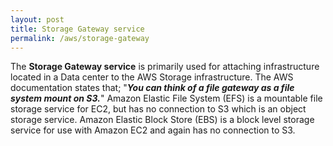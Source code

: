 ```yaml
---
layout: post
title: Storage Gateway service
permalink: /aws/storage-gateway
---
```


The **Storage Gateway service** is primarily used for attaching infrastructure located in a Data center to the AWS Storage infrastructure. The AWS documentation states that; "***You can think of a file gateway as a file system mount on S3.***" Amazon Elastic File System (EFS) is a mountable file storage service for EC2, but has no connection to S3 which is an object storage service. Amazon Elastic Block Store (EBS) is a block level storage service for use with Amazon EC2 and again has no connection to S3.
